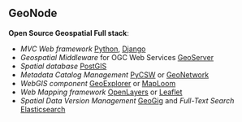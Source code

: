 ## GeoNode

**Open Source Geospatial Full stack**:

- *MVC Web framework* [Python](https://www.python.org/), [Django](https://www.djangoproject.com/)
- *Geospatial Middleware* for OGC Web Services [GeoServer](http://geoserver.org)
- *Spatial database* [PostGIS](http://postgis.net/)
- *Metadata Catalog Management* [PyCSW](http://pycsw.org/) or [GeoNetwork](http://geonetwork-opensource.org/)
- *WebGIS component* [GeoExplorer](http://suite.opengeo.org/opengeo-docs/geoexplorer/) or [MapLoom](https://github.com/ROGUE-JCTD/MapLoom)
- *Web Mapping framework* [OpenLayers](http://openlayers.org/) or [Leaflet](http://leafletjs.com/)
- *Spatial Data Version Management* [GeoGig](http://geogig.org/) and *Full-Text Search* [Elasticsearch](https://github.com/elastic/elasticsearch)
